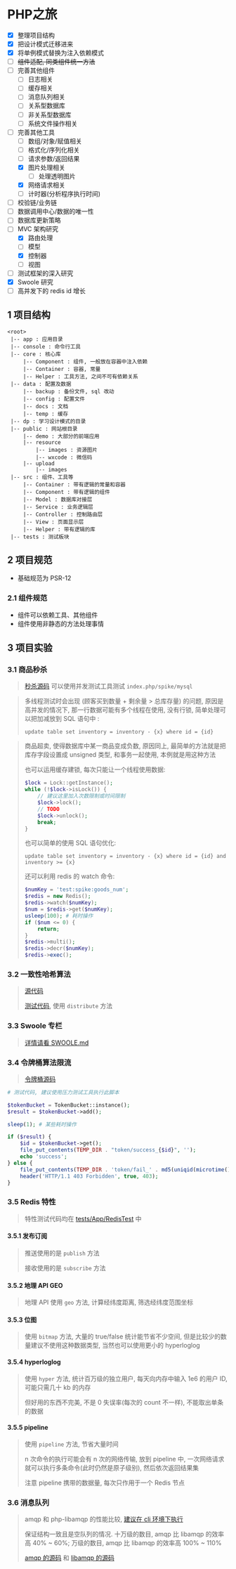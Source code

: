 # PHP之旅

- [x] 整理项目结构
- [x] 把设计模式迁移进来
- [x] 将单例模式替换为注入依赖模式
- [ ] ~~组件适配, 同类组件统一方法~~
- [ ] 完善其他组件
    - [ ] 日志相关
    - [ ] 缓存相关
    - [ ] 消息队列相关
    - [ ] 关系型数据库
    - [ ] 非关系型数据库
    - [ ] 系统文件操作相关
- [ ] 完善其他工具
    - [ ] 数组/对象/赋值相关
    - [ ] 格式化/序列化相关
    - [ ] 请求参数/返回结果
    - [x] 图片处理相关
        - [ ] 处理透明图片
    - [x] 网络请求相关
    - [ ] 计时器(分析程序执行时间)
- [ ] 校验链/业务链
- [ ] 数据调用中心/数据的唯一性
- [ ] 数据库更新策略
- [ ] MVC 架构研究
    - [x] 路由处理
    - [ ] 模型
    - [x] 控制器
    - [ ] 视图
- [ ] 测试框架的深入研究
- [x] Swoole 研究
- [ ] 高并发下的 redis id 增长

## 1 项目结构

```
<root>
 |-- app : 应用目录
 |-- console : 命令行工具
 |-- core : 核心库
     |-- Component : 组件, 一般放在容器中注入依赖
     |-- Container : 容器, 常量
     |-- Helper : 工具方法, 之间不可有依赖关系
 |-- data : 配置及数据
     |-- backup : 备份文件, sql 改动
     |-- config : 配置文件
     |-- docs : 文档
     |-- temp : 缓存
 |-- dp : 学习设计模式的目录
 |-- public : 网站根目录
     |-- demo : 大部分的前端应用
     |-- resource
         |-- images : 资源图片
         |-- wxcode : 微信码
     |-- upload
         |-- images
 |-- src : 组件、工具等
     |-- Container : 带有逻辑的常量和容器
     |-- Component : 带有逻辑的组件
     |-- Model : 数据库对接层
     |-- Service : 业务逻辑层
     |-- Controller : 控制路由层
     |-- View : 页面显示层
     |-- Helper : 带有逻辑的库
 |-- tests : 测试板块
```

## 2 项目规范

- 基础规范为 PSR-12

### 2.1 组件规范

- 组件可以依赖工具、其他组件
- 组件使用非静态的方法处理事情

## 3 项目实验

### 3.1 商品秒杀

> [秒杀源码](./app/Logic/Spike.php) 可以使用并发测试工具测试 `index.php/spike/mysql`

> 多线程测试时会出现 (顾客买到数量 + 剩余量 > 总库存量) 的问题, 原因是高并发的情况下, 那一行数据可能有多个线程在使用, 没有行锁, 简单处理可以把加减放到 SQL 语句中 :
>
> `update table set inventory = inventory - {x} where id = {id}`

> 商品超卖, 使得数据库中某一商品变成负数, 原因同上, 最简单的方法就是把库存字段设置成 unsigned 类型, 和事务一起使用, 本例就是用这种方法 
>
> 也可以运用缓存建锁, 每次只能让一个线程使用数据:
>
> ```php
> $lock = Lock::getInstance();
> while (!$lock->isLock()) {
>     // 建议这里加入次数限制或时间限制
>     $lock->lock();
>     // TODO
>     $lock->unlock();
>     break;
> }
> ```
>
> 也可以简单的使用 SQL 语句优化:
>
>`update table set inventory = inventory - {x} where id = {id} and inventory >= {x}`
>
> 还可以利用 redis 的 watch 命令:
>
> ```php
> $numKey = 'test:spike:goods_num';
> $redis = new Redis();
> $redis->watch($numKey);
> $num = $redis->get($numKey);
> usleep(100); # 耗时操作
> if ($num <= 0) {
>     return;
> }
> $redis->multi();
> $redis->decr($numKey);
> $redis->exec();
> ```

### 3.2 一致性哈希算法

> [源代码](app/Distribute)
>
> [测试代码](tests/App/MemcacheTest.php), 使用 `distribute` 方法

### 3.3 Swoole 专栏

> [详情请看 SWOOLE.md](SWOOLE.md)

### 3.4 令牌桶算法限流

> [令牌桶源码](app/Limiting/TokenBucket.php)

```php
# 测试代码, 建议使用压力测试工具执行此脚本

$tokenBucket = TokenBucket::instance();
$result = $tokenBucket->add();

sleep(1); # 某些耗时操作

if ($result) {
    $id = $tokenBucket->get();
    file_put_contents(TEMP_DIR . "token/success_{$id}", '');
    echo 'success';
} else {
    file_put_contents(TEMP_DIR . 'token/fail_' . md5(uniqid(microtime())), '');
    header('HTTP/1.1 403 Forbidden', true, 403);
}
```

### 3.5 Redis 特性

> 特性测试代码均在 [tests/App/RedisTest](tests/App/RedisTest.php) 中

#### 3.5.1 发布订阅

> 推送使用的是 `publish` 方法
> 
> 接收使用的是 `subscribe` 方法

#### 3.5.2 地理 API GEO

> 地理 API 使用 `geo` 方法, 计算经纬度距离, 筛选经纬度范围坐标

#### 3.5.3 位图

> 使用 `bitmap` 方法, 大量的 true/false 统计能节省不少空间, 但是比较少的数量建议不使用这种数据类型, 当然也可以使用更小的 hyperloglog

#### 3.5.4 hyperloglog

> 使用 `hyper` 方法, 统计百万级的独立用户, 每天向内存中输入 1e6 的用户 ID, 可能只需几十 kb 的内存
>
> 但好用的东西不完美, 不是 0 失误率(每次的 count 不一样), 不能取出单条的数据

#### 3.5.5 pipeline

> 使用 `pipeline` 方法, 节省大量时间
>
> n 次命令的执行可能会有 n 次的网络传输, 放到 pipeline 中, 一次网络请求就可以执行多条命令(此时仍然是原子级别), 然后依次返回结果集
>
> 注意 pipeline 携带的数据量, 每次只作用于一个 Redis 节点

### 3.6 消息队列

> amqp 和 php-libamqp 的性能比较, [建议在 cli 环境下执行](console/mq.php)
>
> 保证结构一致且是空队列的情况. 十万级的数目, amqp 比 libamqp 的效率高 40% ~ 60%; 万级的数目, amqp 比 libamqp 的效率高 100% ~ 110%
>
> [amqp 的源码](app/MQ/AmqpDemo.php) 和 [libamqp 的源码](app/MQ/LibMqDemo.php)




